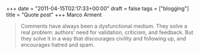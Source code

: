 +++
date = "2011-04-15T02:17:33+00:00"
draft = false
tags = ["blogging"]
title = "Quote post"
+++
Marco Arment

> Comments have always been a dysfunctional medium. They solve a real problem: authors’ need for validation, criticism, and feedback. But they solve it in a way that discourages civility and following up, and encourages hatred and spam.
